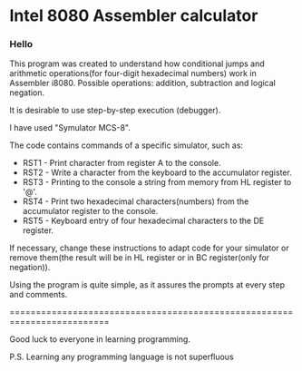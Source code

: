 # Intel 8080 Assembler calculator

### Hello
This program was created to understand how conditional jumps and arithmetic operations(for four-digit hexadecimal numbers) work in Assembler i8080.
Possible operations: addition, subtraction and logical negation.

It is desirable to use step-by-step execution (debugger).

I have used "Symulator MCS-8".

The code contains commands of a specific simulator, such as:
- RST1 - Print character from register A to the console.
- RST2 - Write a character from the keyboard to the accumulator register.
- RST3 - Printing to the console a string from memory from HL register to '@'.
- RST4 - Print two hexadecimal characters(numbers) from the accumulator register to the console.
- RST5 - Keyboard entry of four hexadecimal characters to the DE register.

If necessary, change these instructions to adapt code for your simulator or remove them(the result will be in HL register or in BC register(only for negation)).

Using the program is quite simple, as it assures the prompts at every step and comments.

=========================================================================

Good luck to everyone in learning programming.

P.S. Learning any programming language is not superfluous
